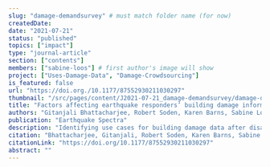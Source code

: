 ```yaml
---
slug: "damage-demandsurvey" # must match folder name (for now)
createdDate:
date: "2021-07-21"
status: "published"
topics: ["impact"]
type: "journal-article"
section: ["contents"]
members: ["sabine-loos"] # first author's image will show
project: ["Uses-Damage-Data", "Damage-Crowdsourcing"]
is_featured: false
url: "https://doi.org./10.1177/87552930211030297"
thumbnail: "/src/pages/content/J2021-07-21_damage-demandsurvey/damage-demandsurvey.png"
title: "Factors affecting earthquake responders’ building damage information needs and use"
authors: "Gitanjali Bhattacharjee, Robert Soden, Karen Barns, Sabine Loos, and David Lallemant"
publication: "Earthquake Spectra"
description: "Identifying use cases for building damage data after disasters."
citation: "Bhattacharjee, Gitanjali, Robert Soden, Karen Barns, Sabine Loos, and David Lallemant. “Factors Affecting Earthquake Responders’ Building Damage Information Needs and Use.” Earthquake Spectra 38, no. 1 (July 27, 2021): 56–80."
citationLink: "https://doi.org/10.1177/87552930211030297"
abstract: ""
---
```




